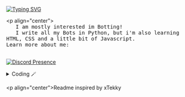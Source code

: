 [![Typing SVG](http://readme-typing-svg.herokuapp.com?color=5CD8F7&center=true&vCenter=true&lines=Whatsup%2C+I'm+Vinyzu!+%F0%9F%91%8B)](https://git.io/typing-svg)


<p align="center"> 
    <samp><br> 
    I am mostly interested im Botting!
    <br> 
    I write all my Bots in Python, but i'm also learning HTML, CSS and a little bit of Javascript. <br>
    Learn more about me:
    <br>
    </samp>
</p>

[![Discord Presence](https://lanyard.cnrad.dev/api/935224495126487150?borderRadius=20px&bg=1c1c1c&idleMessage=Botting%20your%20Mom)](https://discord.com/users/935224495126487150)

<details>
    <summary>Coding 🪄</summary>

```py
import the_best as Vinyzu

class Coding(Vinyzu):
    def __init__(self):
        super.__init__()
    
    def languages(self):
        self.expert = "Python"
        self.intermediate = ["HTML", "CSS"]
        self.beginner = "Javascript"

    def interests(self):
        self.enviroment = "Atom" #R.I.P
        self.specialities = ["Botting", "Obfuscation", "Scraping"]     

    def projects(self):
        self.discord = ["Tokify (Early Versions)", "Promo Redeemer v1/v2", "Booster"]
        self.twitch = "Auto Registrator"
        self.spotify = "MjolnirAiO"
        self.hcaptcha = "Bypass"

```
</details>


<p align="center">Readme inspired by xTekky</p>
<!--
**Vinyzu/Vinyzu** is a ✨ _special_ ✨ repository because its `README.md` (this file) appears on your GitHub profile.

Here are some ideas to get you started:

- 🔭 I’m currently working on ...
- 🌱 I’m currently learning ...
- 👯 I’m looking to collaborate on ...
- 🤔 I’m looking for help with ...
- 💬 Ask me about ...
- 📫 How to reach me: ...
- 😄 Pronouns: ...
- ⚡ Fun fact: ...
-->
